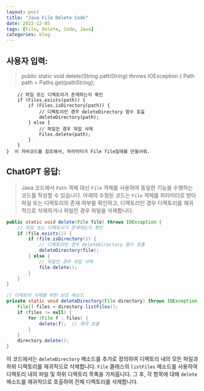 ```yaml
---
layout: post
title: "Java File Delete Code"
date: 2023-12-05
tags: [File, Delete, Code, Java]
categories: blog
---
```


## 사용자 입력:
> 	public static void delete(String pathString) throws IOException {
		Path path = Paths.get(pathString);

		// 파일 또는 디렉토리가 존재하는지 확인
		if (Files.exists(path)) {
			if (Files.isDirectory(path)) {
				// 디렉토리인 경우 deleteDirectory 함수 호출
				deleteDirectory(path);
			} else {
				// 파일인 경우 파일 삭제
				Files.delete(path);
			}
		}
	}  이 자바코드를 참조해서, 파라미터가 File file일때를 만들어줘.

## ChatGPT 응답:
> Java 코드에서 `Path` 객체 대신 `File` 객체를 사용하여 동일한 기능을 수행하는 코드를 작성할 수 있습니다. 아래의 수정된 코드는 `File` 객체를 파라미터로 받아 파일 또는 디렉토리의 존재 여부를 확인하고, 디렉토리인 경우 디렉토리를 재귀적으로 삭제하거나 파일인 경우 파일을 삭제합니다.

```java
public static void delete(File file) throws IOException {
    // 파일 또는 디렉토리가 존재하는지 확인
    if (file.exists()) {
        if (file.isDirectory()) {
            // 디렉토리인 경우 deleteDirectory 함수 호출
            deleteDirectory(file);
        } else {
            // 파일인 경우 파일 삭제
            file.delete();
        }
    }
}

// 디렉토리 삭제를 위한 보조 메소드
private static void deleteDirectory(File directory) throws IOException {
    File[] files = directory.listFiles();
    if (files != null) {
        for (File f : files) {
            delete(f);  // 재귀 호출
        }
    }
    directory.delete();
}
```

이 코드에서는 `deleteDirectory` 메소드를 추가로 정의하여 디렉토리 내의 모든 파일과 하위 디렉토리를 재귀적으로 삭제합니다. `File` 클래스의 `listFiles` 메소드를 사용하여 디렉토리 내의 파일 및 하위 디렉토리 목록을 가져옵니다. 그 후, 각 항목에 대해 `delete` 메소드를 재귀적으로 호출하여 전체 디렉토리를 삭제합니다.

